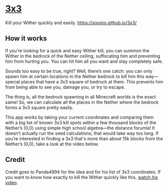 # [3x3](https://sixsins.github.io/3x3/)

Kill your Wither quickly and easily. https://sixsins.github.io/3x3/

## How it works

If you’re looking for a quick and easy Wither kill, you can summon the Wither in the bedrock of the Nether ceiling, suffocating him and preventing him from hurting you. You can hit him all you want and stay completely safe.

Sounds too easy to be true, right? Well, there’s one catch: you can only spawn him at certain locations in the Nether bedrock to kill him this way—special places that have a 3x3 square of bedrock at them. This prevents him from being able to see you, damage you, or try to escape.

The thing is, all the bedrock spawning in all Minecraft worlds is the exact same! So, we can calculate all the places in the Nether where the bedrock forms a 3x3 square pretty easily.

This app works by taking your current coordinates and comparing them with a big list of known 3x3 kill spots within a few thousand blocks of the Nether’s (0,0) using simple high school algebra—the distance forumla! It doesn’t actually run the seed calculations; that would take way too long. If you’re interested in finding a 3x3 that's more than about 15k blocks from the Nether’s (0,0), take a look at the video below.

## Credit

Credit goes to Panda4994 for the idea and for his list of 3x3 coordinates. If you want to know how exactly to kill the Wither quickly like this, [watch his video](https://youtu.be/hx4I2zz_6do).
